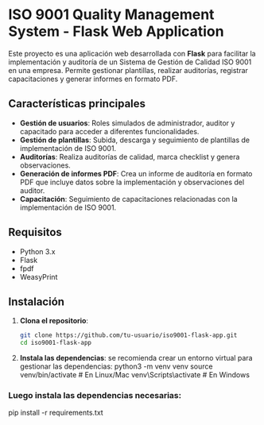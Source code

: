 # ISO 9001 Quality Management System - Flask Web Application

Este proyecto es una aplicación web desarrollada con **Flask** para facilitar la implementación y auditoría de un Sistema de Gestión de Calidad ISO 9001 en una empresa. Permite gestionar plantillas, realizar auditorías, registrar capacitaciones y generar informes en formato PDF.

## Características principales

- **Gestión de usuarios**: Roles simulados de administrador, auditor y capacitado para acceder a diferentes funcionalidades.
- **Gestión de plantillas**: Subida, descarga y seguimiento de plantillas de implementación de ISO 9001.
- **Auditorías**: Realiza auditorías de calidad, marca checklist y genera observaciones.
- **Generación de informes PDF**: Crea un informe de auditoría en formato PDF que incluye datos sobre la implementación y observaciones del auditor.
- **Capacitación**: Seguimiento de capacitaciones relacionadas con la implementación de ISO 9001.

## Requisitos

- Python 3.x
- Flask
- fpdf
- WeasyPrint

## Instalación

1. **Clona el repositorio**:
   ```bash
   git clone https://github.com/tu-usuario/iso9001-flask-app.git
   cd iso9001-flask-app

2. **Instala las dependencias**:
se recomienda crear un entorno virtual para gestionar las dependencias:
python3 -m venv venv
source venv/bin/activate  # En Linux/Mac
venv\Scripts\activate  # En Windows

### Luego instala las dependencias necesarias:
pip install -r requirements.txt


